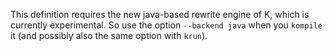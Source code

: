 <!-- Copyright (c) 2014-2016 K Team. All Rights Reserved. -->

This definition requires the new java-based rewrite engine of K,
which is currently experimental.  So use the option `--backend java`
when you `kompile` it (and possibly also the same option with `krun`).
